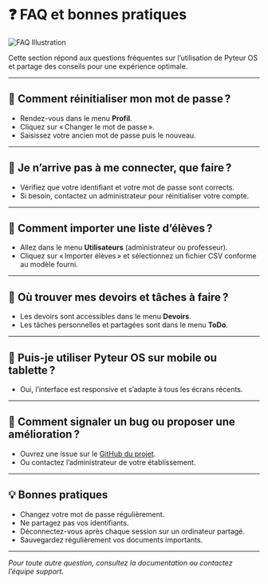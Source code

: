 # ❓ FAQ et bonnes pratiques

![FAQ Illustration](https://images.unsplash.com/photo-1515378791036-0648a3ef77b2?auto=format&fit=crop&w=800&q=80)

Cette section répond aux questions fréquentes sur l’utilisation de Pyteur OS et partage des conseils pour une expérience optimale.

---

## 🔹 Comment réinitialiser mon mot de passe ?

- Rendez-vous dans le menu **Profil**.
- Cliquez sur « Changer le mot de passe ».
- Saisissez votre ancien mot de passe puis le nouveau.

---

## 🔹 Je n’arrive pas à me connecter, que faire ?

- Vérifiez que votre identifiant et votre mot de passe sont corrects.
- Si besoin, contactez un administrateur pour réinitialiser votre compte.

---

## 🔹 Comment importer une liste d’élèves ?

- Allez dans le menu **Utilisateurs** (administrateur ou professeur).
- Cliquez sur « Importer élèves » et sélectionnez un fichier CSV conforme au modèle fourni.

---

## 🔹 Où trouver mes devoirs et tâches à faire ?

- Les devoirs sont accessibles dans le menu **Devoirs**.
- Les tâches personnelles et partagées sont dans le menu **ToDo**.

---

## 🔹 Puis-je utiliser Pyteur OS sur mobile ou tablette ?

- Oui, l’interface est responsive et s’adapte à tous les écrans récents.

---

## 🔹 Comment signaler un bug ou proposer une amélioration ?

- Ouvrez une issue sur le [GitHub du projet](https://github.com/estebe2000/pyteur3).
- Ou contactez l’administrateur de votre établissement.

---

## 💡 Bonnes pratiques

- Changez votre mot de passe régulièrement.
- Ne partagez pas vos identifiants.
- Déconnectez-vous après chaque session sur un ordinateur partagé.
- Sauvegardez régulièrement vos documents importants.

---

*Pour toute autre question, consultez la documentation ou contactez l’équipe support.*
